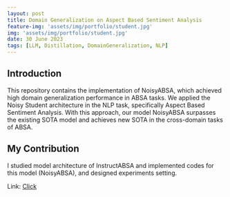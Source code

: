 ```yaml
---
layout: post
title: Domain Generalization on Aspect Based Sentiment Analysis
feature-img: 'assets/img/portfolio/student.jpg'
img: 'assets/img/portfolio/student.jpg'
date: 30 June 2023
tags: [LLM, Distillation, DomainGeneralization, NLP]
---
```


## Introduction

This repository contains the implementation of NoisyABSA, which achieved high domain generalization performance in ABSA tasks. We applied the Noisy Student architecture in the NLP task, specifically Aspect Based Sentiment Analysis. With this approach, our model NoisyABSA surpasses the existing SOTA model and achieves new SOTA in the cross-domain tasks of ABSA.

## My Contribution

I studied model architecture of InstructABSA and implemented codes for this model (NoisyABSA), and designed experiments setting.

Link: [Click](https://github.com/NoisyStudents/NoisyABSA)
